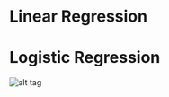 # Linear Regression

# Logistic Regression


![alt tag](https://cloud.githubusercontent.com/assets/1994819/18806685/a03922b4-81f9-11e6-8592-d149e77f43d5.png)


